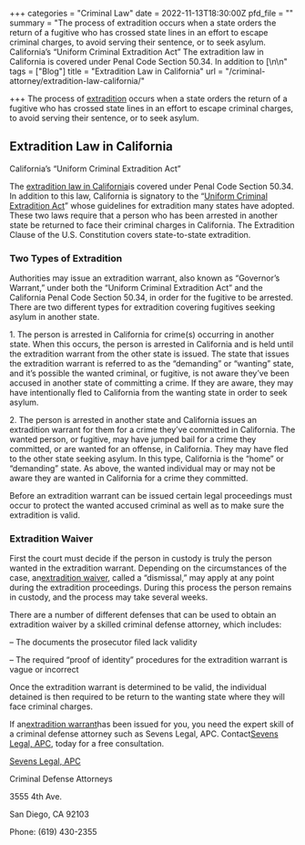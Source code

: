 +++
categories = "Criminal Law"
date = 2022-11-13T18:30:00Z
pfd_file = ""
summary = "The process of extradition occurs when a state orders the return of a fugitive who has crossed state lines in an effort to escape criminal charges, to avoid serving their sentence, or to seek asylum. California’s “Uniform Criminal Extradition Act” The extradition law in California is covered under Penal Code Section 50.34. In addition to [\n\n"
tags = ["Blog"]
title = "Extradition Law in California"
url = "/criminal-attorney/extradition-law-california/"

+++
The process of [extradition](https://www.sevenslegal.com/ "Sevens Legal, APC") occurs when a state orders the return of a fugitive who has crossed state lines in an effort to escape criminal charges, to avoid serving their sentence, or to seek asylum.

## Extradition Law in California

California’s “Uniform Criminal Extradition Act”

The [extradition law in California](https://www.sevenslegal.com/ "Sevens Legal, APC")is covered under Penal Code Section 50.34. In addition to this law, California is signatory to the “[Uniform Criminal Extradition Act](https://www.sevenslegal.com/ "Sevens Legal, APC")” whose guidelines for extradition many states have adopted. These two laws require that a person who has been arrested in another state be returned to face their criminal charges in California. The Extradition Clause of the U.S. Constitution covers state-to-state extradition.

### Two Types of Extradition

Authorities may issue an extradition warrant, also known as “Governor’s Warrant,” under both the “Uniform Criminal Extradition Act” and the California Penal Code Section 50.34, in order for the fugitive to be arrested. There are two different types for extradition covering fugitives seeking asylum in another state.

1\. The person is arrested in California for crime(s) occurring in another state. When this occurs, the person is arrested in California and is held until the extradition warrant from the other state is issued. The state that issues the extradition warrant is referred to as the “demanding” or “wanting” state, and it’s possible the wanted criminal, or fugitive, is not aware they’ve been accused in another state of committing a crime. If they are aware, they may have intentionally fled to California from the wanting state in order to seek asylum.

2\. The person is arrested in another state and California issues an extradition warrant for them for a crime they’ve committed in California. The wanted person, or fugitive, may have jumped bail for a crime they committed, or are wanted for an offense, in California. They may have fled to the other state seeking asylum. In this type, California is the “home” or “demanding” state. As above, the wanted individual may or may not be aware they are wanted in California for a crime they committed.

Before an extradition warrant can be issued certain legal proceedings must occur to protect the wanted accused criminal as well as to make sure the extradition is valid.

### Extradition Waiver

First the court must decide if the person in custody is truly the person wanted in the extradition warrant. Depending on the circumstances of the case, an[extradition waiver](https://www.sevenslegal.com/ "Sevens Legal, APC"), called a “dismissal,” may apply at any point during the extradition proceedings. During this process the person remains in custody, and the process may take several weeks.

There are a number of different defenses that can be used to obtain an extradition waiver by a skilled criminal defense attorney, which includes:

– The documents the prosecutor filed lack validity

– The required “proof of identity” procedures for the extradition warrant is vague or incorrect

Once the extradition warrant is determined to be valid, the individual detained is then required to be return to the wanting state where they will face criminal charges.

If an[extradition warrant](https://www.sevenslegal.com/ "Sevens Legal, APC")has been issued for you, you need the expert skill of a criminal defense attorney such as Sevens Legal, APC. Contact[Sevens Legal, APC](https://www.sevenslegal.com/ "Sevens Legal, APC"), today for a free consultation.

[Sevens Legal, APC](https://www.sevenslegal.com/ "Sevens Legal, APC")

Criminal Defense Attorneys

3555 4th Ave.

San Diego, CA 92103

Phone: (619) 430-2355